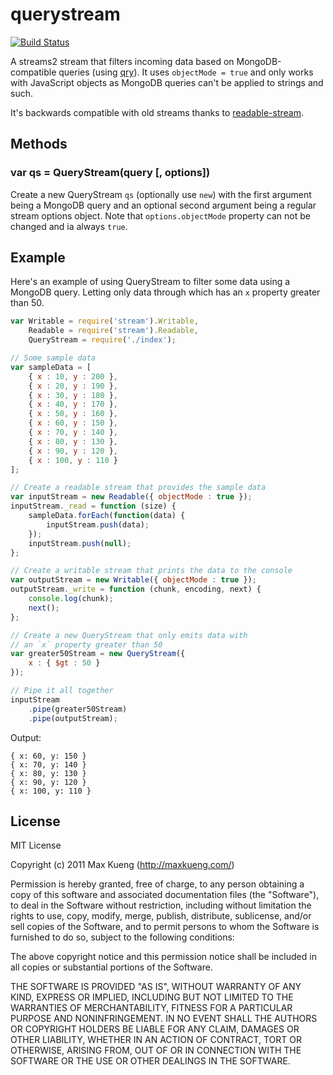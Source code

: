 querystream
===========

[![Build Status](https://secure.travis-ci.org/maxkueng/querystream.png?branch=master)](http://travis-ci.org/maxkueng/querystream)

A streams2 stream that filters incoming data based on MongoDB-compatible queries (using [qry](https://github.com/manuelstofer/qry)). It uses `objectMode = true` and only works with JavaScript objects as MongoDB queries can't be applied to strings and such.

It's backwards compatible with old streams thanks to [readable-stream](https://github.com/isaacs/readable-stream).

## Methods

### var qs = QueryStream(query [, options])

Create a new QueryStream `qs` (optionally use `new`) with the first argument being a MongoDB query and an optional second argument being a regular stream options object. Note that `options.objectMode` property can not be changed and ia always `true`.

## Example

Here's an example of using QueryStream to filter some data using a MongoDB query. Letting only data through which has an `x` property greater than 50.

```javascript
var Writable = require('stream').Writable,
	Readable = require('stream').Readable,
	QueryStream = require('./index');

// Some sample data
var sampleData = [
	{ x : 10, y : 200 },
	{ x : 20, y : 190 },
	{ x : 30, y : 180 },
	{ x : 40, y : 170 },
	{ x : 50, y : 160 },
	{ x : 60, y : 150 },
	{ x : 70, y : 140 },
	{ x : 80, y : 130 },
	{ x : 90, y : 120 },
	{ x : 100, y : 110 }
];

// Create a readable stream that provides the sample data
var inputStream = new Readable({ objectMode : true });
inputStream._read = function (size) {
	sampleData.forEach(function(data) {
		inputStream.push(data);
	});
	inputStream.push(null);
};

// Create a writable stream that prints the data to the console
var outputStream = new Writable({ objectMode : true });
outputStream._write = function (chunk, encoding, next) {
	console.log(chunk);
	next();
};

// Create a new QueryStream that only emits data with 
// an `x` property greater than 50
var greater50Stream = new QueryStream({
	x : { $gt : 50 }
});

// Pipe it all together
inputStream
	.pipe(greater50Stream)
	.pipe(outputStream);
```

Output:

```
{ x: 60, y: 150 }
{ x: 70, y: 140 }
{ x: 80, y: 130 }
{ x: 90, y: 120 }
{ x: 100, y: 110 }
```

## License

MIT License

Copyright (c) 2011 Max Kueng (http://maxkueng.com/)
 
Permission is hereby granted, free of charge, to any person obtaining
a copy of this software and associated documentation files (the
"Software"), to deal in the Software without restriction, including
without limitation the rights to use, copy, modify, merge, publish,
distribute, sublicense, and/or sell copies of the Software, and to
permit persons to whom the Software is furnished to do so, subject to
the following conditions:
 
The above copyright notice and this permission notice shall be
included in all copies or substantial portions of the Software.
 
THE SOFTWARE IS PROVIDED "AS IS", WITHOUT WARRANTY OF ANY KIND,
EXPRESS OR IMPLIED, INCLUDING BUT NOT LIMITED TO THE WARRANTIES OF
MERCHANTABILITY, FITNESS FOR A PARTICULAR PURPOSE AND
NONINFRINGEMENT. IN NO EVENT SHALL THE AUTHORS OR COPYRIGHT HOLDERS BE
LIABLE FOR ANY CLAIM, DAMAGES OR OTHER LIABILITY, WHETHER IN AN ACTION
OF CONTRACT, TORT OR OTHERWISE, ARISING FROM, OUT OF OR IN CONNECTION
WITH THE SOFTWARE OR THE USE OR OTHER DEALINGS IN THE SOFTWARE.
